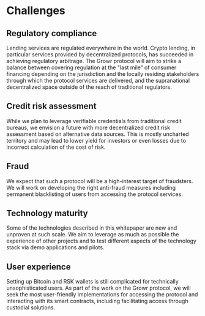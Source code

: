# Challenges

## Regulatory compliance
Lending services are regulated everywhere in the world. Crypto lending, in particular services provided by decentralized protocols, has succeeded in achieving regulatory arbitrage. The Growr protocol will aim to strike a balance between covering regulation at the "last mile” of consumer financing depending on the jurisdiction and the locally residing stakeholders through which the protocol services are delivered, and the supranational decentralized space outside of the reach of traditional regulators.

## Credit risk assessment
While we plan to leverage verifiable credentials from traditional credit bureaus, we envision a future with more decentralized credit risk assessment based on alternative data sources. This is mostly uncharted territory and may lead to lower yield for investors or even losses due to incorrect calculation of the cost of risk.

## Fraud
We expect that such a protocol will be a high-interest target of fraudsters. We will work on developing the right anti-fraud measures including permanent blacklisting of users from accessing the protocol services.

## Technology maturity
Some of the technologies described in this whitepaper are new and unproven at such scale. We aim to leverage as much as possible the experience of other projects and to test different aspects of the technology stack via demo applications and pilots.

## User experience
Setting up Bitcoin and RSK wallets is still complicated for technically unsophisticated users. As part of the work on the Growr protocol, we will seek the most user-friendly implementations for accessing the protocol and interacting with its smart contracts, including facilitating access through custodial solutions.


